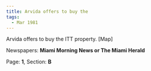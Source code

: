 ```yaml
---  
title: Arvida offers to buy the  
tags:  
  - Mar 1981  
---  
```

  
Arvida offers to buy the ITT property. [Map]  
  
Newspapers: **Miami Morning News or The Miami Herald**  
  
Page: **1**, Section: **B** 
